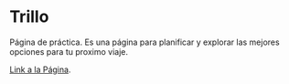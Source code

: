 # Trillo
Página de práctica. Es una página para planificar y explorar las mejores opciones para tu proximo viaje.

[Link a la Página](https://jalgoz.github.io/Trillo/).
